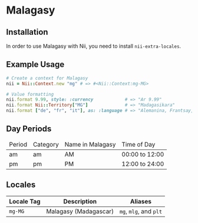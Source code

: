 <!-- This file has been generated. Source: src/docs/languages/_template.md.erb -->

# Malagasy

## Installation

In order to use Malagasy with Nii, you need to install `nii-extra-locales`.

## Example Usage

``` ruby
# Create a context for Malagasy
nii = Nii::Context.new "mg" # => #<Nii::Context:mg-MG>

# Value formatting
nii.format 9.99, style: :currency            # => "Ar 9.99"
nii.format Nii::Territory["MG"]              # => "Madagasikara"
nii.format ["de", "fr", "it"], as: :language # => "Alemanina, Frantsay, Italianina"
```

## Day Periods


<table>
  <thead>
    <tr>
      <td>Period</td>
      <td>Category</td>
      <td>Name in Malagasy</td>
      <td>Time of Day</td>
    </tr>
  </thead>
  <tbody>
    <tr>
      <td>am</td>
      <td>am</td>
      <td>AM</td>
      <td>00:00 to 12:00</td>
    </tr>
    <tr>
      <td>pm</td>
      <td>pm</td>
      <td>PM</td>
      <td>12:00 to 24:00</td>
    </tr>
  </tbody>
</table>



## Locales

<table>
  <thead>
    <tr>
      <th>Locale Tag</th>
      <th>Description</th>
      <th>Aliases</th>
    </tr>
  </thead>
  <tbody>
    <tr>
      <td><code>mg-MG</code></td>
      <td>Malagasy (Madagascar)</td>
      <td><code>mg</code>, <code>mlg</code>, and <code>plt</code></td>
    </tr>
  </tbody>
</table>

